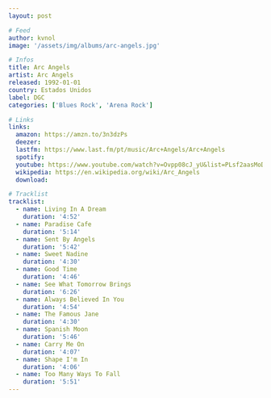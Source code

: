 ```yaml
---
layout: post

# Feed
author: kvnol
image: '/assets/img/albums/arc-angels.jpg'

# Infos
title: Arc Angels
artist: Arc Angels
released: 1992-01-01
country: Estados Unidos
label: DGC
categories: ['Blues Rock', 'Arena Rock']

# Links
links:
  amazon: https://amzn.to/3n3dzPs
  deezer:
  lastfm: https://www.last.fm/pt/music/Arc+Angels/Arc+Angels
  spotify:
  youtube: https://www.youtube.com/watch?v=Ovpp08cJ_yU&list=PLsf2aasMoDDfcKSb4YoDFWESE9TWLrvWR
  wikipedia: https://en.wikipedia.org/wiki/Arc_Angels
  download:

# Tracklist
tracklist:
  - name: Living In A Dream
    duration: '4:52'
  - name: Paradise Cafe
    duration: '5:14'
  - name: Sent By Angels
    duration: '5:42'
  - name: Sweet Nadine
    duration: '4:30'
  - name: Good Time
    duration: '4:46'
  - name: See What Tomorrow Brings
    duration: '6:26'
  - name: Always Believed In You
    duration: '4:54'
  - name: The Famous Jane
    duration: '4:30'
  - name: Spanish Moon
    duration: '5:46'
  - name: Carry Me On
    duration: '4:07'
  - name: Shape I'm In
    duration: '4:06'
  - name: Too Many Ways To Fall
    duration: '5:51'
---
```

